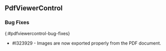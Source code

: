 ## PdfViewerControl

### Bug Fixes
{:#pdfviewercontrol-bug-fixes}
* \#I323929 - Images are now exported properly from the PDF document.
